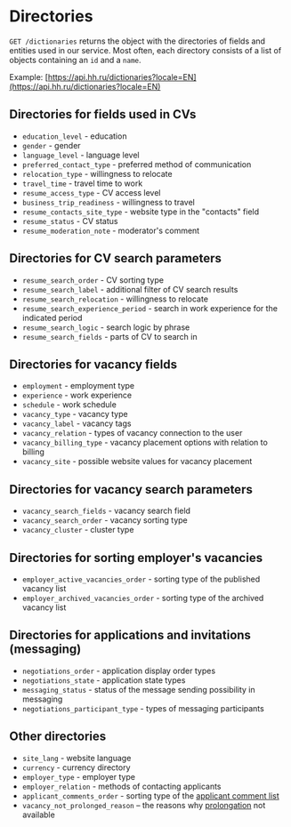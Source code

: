 # Directories

`GET /dictionaries` returns the object with the directories of fields and entities used in our service.
Most often, each directory consists of a list of objects containing an `id` and a `name`.

Example: [https://api.hh.ru/dictionaries?locale=EN](https://api.hh.ru/dictionaries?locale=EN)


## Directories for fields used in CVs

* `education_level` - education
* `gender` - gender
* `language_level` - language level
* `preferred_contact_type` - preferred method of communication
* `relocation_type` - willingness to relocate
* `travel_time` - travel time to work
* `resume_access_type` - CV access level
* `business_trip_readiness` - willingness to travel
* `resume_contacts_site_type` - website type in the "contacts" field
* `resume_status` - CV status
* `resume_moderation_note` - moderator's comment


## Directories for CV search parameters

* `resume_search_order` - CV sorting type
* `resume_search_label` - additional filter of CV search results
* `resume_search_relocation` - willingness to relocate
* `resume_search_experience_period` - search in work experience for the indicated period
* `resume_search_logic` - search logic by phrase
* `resume_search_fields` - parts of CV to search in


## Directories for vacancy fields

* `employment` - employment type
* `experience` - work experience
* `schedule` - work schedule
* `vacancy_type` - vacancy type
* `vacancy_label` - vacancy tags
* `vacancy_relation` - types of vacancy connection to the user
* `vacancy_billing_type` - vacancy placement options with relation to billing
* `vacancy_site` - possible website values for vacancy placement


## Directories for vacancy search parameters

* `vacancy_search_fields` - vacancy search field
* `vacancy_search_order` - vacancy sorting type
* `vacancy_cluster` - cluster type


## Directories for sorting employer's vacancies

* `employer_active_vacancies_order` - sorting type of the published vacancy list
* `employer_archived_vacancies_order` - sorting type of the archived vacancy list


## Directories for applications and invitations (messaging)

* `negotiations_order` - application display order types
* `negotiations_state` - application state types
* `messaging_status` - status of the message sending possibility in messaging
* `negotiations_participant_type` - types of messaging participants


## Other directories

* `site_lang` - website language
* `currency` - currency directory
* `employer_type` - employer type
* `employer_relation` - methods of contacting applicants
* `applicant_comments_order` - sorting type of the 
  [applicant comment list](applicant_comments.md#list)
* `vacancy_not_prolonged_reason` – the reasons why 
  [prolongation](vacancies.md#prolongate-info) not available
